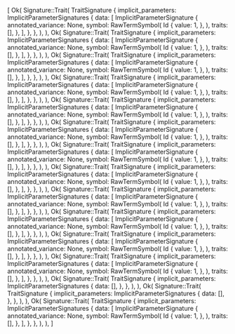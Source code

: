 [
    Ok(
        Signature::Trait(
            TraitSignature {
                implicit_parameters: ImplicitParameterSignatures {
                    data: [
                        ImplicitParameterSignature {
                            annotated_variance: None,
                            symbol: RawTermSymbol(
                                Id {
                                    value: 1,
                                },
                            ),
                            traits: [],
                        },
                    ],
                },
            },
        ),
    ),
    Ok(
        Signature::Trait(
            TraitSignature {
                implicit_parameters: ImplicitParameterSignatures {
                    data: [
                        ImplicitParameterSignature {
                            annotated_variance: None,
                            symbol: RawTermSymbol(
                                Id {
                                    value: 1,
                                },
                            ),
                            traits: [],
                        },
                    ],
                },
            },
        ),
    ),
    Ok(
        Signature::Trait(
            TraitSignature {
                implicit_parameters: ImplicitParameterSignatures {
                    data: [
                        ImplicitParameterSignature {
                            annotated_variance: None,
                            symbol: RawTermSymbol(
                                Id {
                                    value: 1,
                                },
                            ),
                            traits: [],
                        },
                    ],
                },
            },
        ),
    ),
    Ok(
        Signature::Trait(
            TraitSignature {
                implicit_parameters: ImplicitParameterSignatures {
                    data: [
                        ImplicitParameterSignature {
                            annotated_variance: None,
                            symbol: RawTermSymbol(
                                Id {
                                    value: 1,
                                },
                            ),
                            traits: [],
                        },
                    ],
                },
            },
        ),
    ),
    Ok(
        Signature::Trait(
            TraitSignature {
                implicit_parameters: ImplicitParameterSignatures {
                    data: [
                        ImplicitParameterSignature {
                            annotated_variance: None,
                            symbol: RawTermSymbol(
                                Id {
                                    value: 1,
                                },
                            ),
                            traits: [],
                        },
                    ],
                },
            },
        ),
    ),
    Ok(
        Signature::Trait(
            TraitSignature {
                implicit_parameters: ImplicitParameterSignatures {
                    data: [
                        ImplicitParameterSignature {
                            annotated_variance: None,
                            symbol: RawTermSymbol(
                                Id {
                                    value: 1,
                                },
                            ),
                            traits: [],
                        },
                    ],
                },
            },
        ),
    ),
    Ok(
        Signature::Trait(
            TraitSignature {
                implicit_parameters: ImplicitParameterSignatures {
                    data: [
                        ImplicitParameterSignature {
                            annotated_variance: None,
                            symbol: RawTermSymbol(
                                Id {
                                    value: 1,
                                },
                            ),
                            traits: [],
                        },
                    ],
                },
            },
        ),
    ),
    Ok(
        Signature::Trait(
            TraitSignature {
                implicit_parameters: ImplicitParameterSignatures {
                    data: [
                        ImplicitParameterSignature {
                            annotated_variance: None,
                            symbol: RawTermSymbol(
                                Id {
                                    value: 1,
                                },
                            ),
                            traits: [],
                        },
                    ],
                },
            },
        ),
    ),
    Ok(
        Signature::Trait(
            TraitSignature {
                implicit_parameters: ImplicitParameterSignatures {
                    data: [
                        ImplicitParameterSignature {
                            annotated_variance: None,
                            symbol: RawTermSymbol(
                                Id {
                                    value: 1,
                                },
                            ),
                            traits: [],
                        },
                    ],
                },
            },
        ),
    ),
    Ok(
        Signature::Trait(
            TraitSignature {
                implicit_parameters: ImplicitParameterSignatures {
                    data: [
                        ImplicitParameterSignature {
                            annotated_variance: None,
                            symbol: RawTermSymbol(
                                Id {
                                    value: 1,
                                },
                            ),
                            traits: [],
                        },
                    ],
                },
            },
        ),
    ),
    Ok(
        Signature::Trait(
            TraitSignature {
                implicit_parameters: ImplicitParameterSignatures {
                    data: [
                        ImplicitParameterSignature {
                            annotated_variance: None,
                            symbol: RawTermSymbol(
                                Id {
                                    value: 1,
                                },
                            ),
                            traits: [],
                        },
                    ],
                },
            },
        ),
    ),
    Ok(
        Signature::Trait(
            TraitSignature {
                implicit_parameters: ImplicitParameterSignatures {
                    data: [
                        ImplicitParameterSignature {
                            annotated_variance: None,
                            symbol: RawTermSymbol(
                                Id {
                                    value: 1,
                                },
                            ),
                            traits: [],
                        },
                    ],
                },
            },
        ),
    ),
    Ok(
        Signature::Trait(
            TraitSignature {
                implicit_parameters: ImplicitParameterSignatures {
                    data: [],
                },
            },
        ),
    ),
    Ok(
        Signature::Trait(
            TraitSignature {
                implicit_parameters: ImplicitParameterSignatures {
                    data: [],
                },
            },
        ),
    ),
    Ok(
        Signature::Trait(
            TraitSignature {
                implicit_parameters: ImplicitParameterSignatures {
                    data: [
                        ImplicitParameterSignature {
                            annotated_variance: None,
                            symbol: RawTermSymbol(
                                Id {
                                    value: 1,
                                },
                            ),
                            traits: [],
                        },
                    ],
                },
            },
        ),
    ),
]